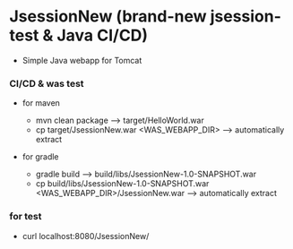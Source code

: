 # JsessionNew (brand-new jsession-test & Java CI/CD)
- Simple Java webapp for Tomcat

### CI/CD & was test
- for maven
  - mvn clean package --> target/HelloWorld.war
  - cp target/JsessionNew.war <WAS_WEBAPP_DIR> --> automatically extract

- for gradle
  - gradle build --> build/libs/JsessionNew-1.0-SNAPSHOT.war
  - cp build/libs/JsessionNew-1.0-SNAPSHOT.war <WAS_WEBAPP_DIR>/JsessionNew.war --> automatically extract

### for test
- curl localhost:8080/JsessionNew/

